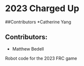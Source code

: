 # 2023 Charged Up
##Contributors
*Catherine Yang

## Contributors: 
* Matthew Bedell


Robot code for the 2023 FRC game
